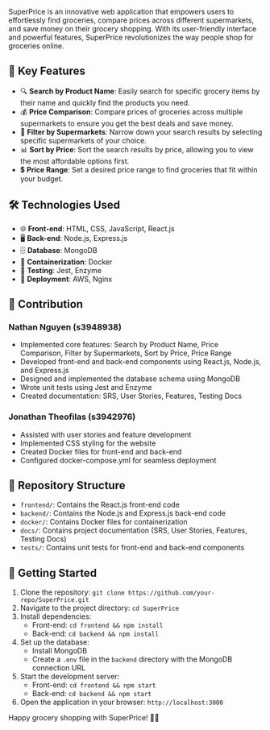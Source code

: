 SuperPrice is an innovative web application that empowers users to effortlessly find groceries, compare prices across different supermarkets, and save money on their grocery shopping. With its user-friendly interface and powerful features, SuperPrice revolutionizes the way people shop for groceries online.

## 🌟 Key Features

- 🔍 **Search by Product Name**: Easily search for specific grocery items by their name and quickly find the products you need.
- 💰 **Price Comparison**: Compare prices of groceries across multiple supermarkets to ensure you get the best deals and save money.
- 🏪 **Filter by Supermarkets**: Narrow down your search results by selecting specific supermarkets of your choice.
- 📊 **Sort by Price**: Sort the search results by price, allowing you to view the most affordable options first.
- 💲 **Price Range**: Set a desired price range to find groceries that fit within your budget.

## 🛠️ Technologies Used

- 🌐 **Front-end**: HTML, CSS, JavaScript, React.js
- 🖥️ **Back-end**: Node.js, Express.js
- 🗄️ **Database**: MongoDB
- 🐳 **Containerization**: Docker
- 🧪 **Testing**: Jest, Enzyme
- 🚀 **Deployment**: AWS, Nginx

## 🤝 Contribution

### Nathan Nguyen (s3948938)

- Implemented core features: Search by Product Name, Price Comparison, Filter by Supermarkets, Sort by Price, Price Range
- Developed front-end and back-end components using React.js, Node.js, and Express.js
- Designed and implemented the database schema using MongoDB
- Wrote unit tests using Jest and Enzyme
- Created documentation: SRS, User Stories, Features, Testing Docs

### Jonathan Theofilas (s3942976)

- Assisted with user stories and feature development
- Implemented CSS styling for the website
- Created Docker files for front-end and back-end
- Configured docker-compose.yml for seamless deployment

## 📂 Repository Structure

- `frontend/`: Contains the React.js front-end code
- `backend/`: Contains the Node.js and Express.js back-end code
- `docker/`: Contains Docker files for containerization
- `docs/`: Contains project documentation (SRS, User Stories, Features, Testing Docs)
- `tests/`: Contains unit tests for front-end and back-end components

## 🚀 Getting Started

1. Clone the repository: `git clone https://github.com/your-repo/SuperPrice.git`
2. Navigate to the project directory: `cd SuperPrice`
3. Install dependencies:
   - Front-end: `cd frontend && npm install`
   - Back-end: `cd backend && npm install`
4. Set up the database:
   - Install MongoDB
   - Create a `.env` file in the `backend` directory with the MongoDB connection URL
5. Start the development server:
   - Front-end: `cd frontend && npm start`
   - Back-end: `cd backend && npm start`
6. Open the application in your browser: `http://localhost:3000`

Happy grocery shopping with SuperPrice! 🛒✨

